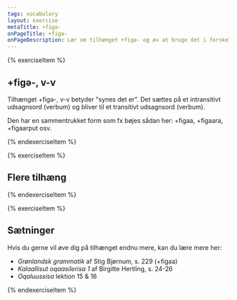 ```yaml
---
tags: vocabulary
layout: exercise
metaTitle: +figə-
onPageTitle: +figə-
onPageDescription: Lær om tilhænget +figə- og øv at bruge det i forskellige sammenhænge
---
```


{% exerciseItem %}

## +figə-, v-v

Tilhænget +figə-, v-v betyder "synes det er". Det sættes på et intransitivt udsagnsord (verbum) og bliver til et transitivt udsagnsord (verbum).

Den har en sammentrukket form som fx bøjes sådan her: +figaa, +figaara, +figaarput osv.

<textarea-input data-label="Prøv at sætte +figə- på så mange ord som du kan komme i tanke om, og bøj ordene i de forskellige personendelser (fx: oqarfigivaa, sianerfigivara osv.)"></textarea-input>
<textarea-input data-label="Gentag ordene ovenfor, men bøj dem i den sammentrukkede form (fx: oqarfigaa, sianerfigaara osv.)"></textarea-input>
<textarea-input data-label="Bøj nu ordene i de forskellige udsagnsmåder du har lært (fx: oqarfigalugu, sianerfigiviuk? osv.)"></textarea-input>
<feedback-message data-content="Jo flere ord du kan finde på, jo nemmere vil det blive at genkende tilhænget i forskellige sammenhænge."></feedback-message>
{% endexerciseItem %}

{% exerciseItem %}

## Flere tilhæng

<textarea-input data-label="Prøv at sætte +figə- sammen med flere tilhæng du kender. (Fx: sianerfiginngilara)"></textarea-input>
{% endexerciseItem %}

{% exerciseItem %}

## Sætninger

<textarea-input data-label="Lav forskellige sætninger, hvor du bruger +figə-"></textarea-input>

Hvis du gerne vil øve dig på tilhænget endnu mere, kan du lære mere her:

- _Grønlandsk grammatik_ af Stig Bjørnum, s. 229 (+figaa)
- _Kalaallisut oqaasilerisa 1_ af Birgitte Hertling, s. 24-26
- _Oqaluussisa_ lektion 15 & 16

<feedback-message data-content="Godt klaret! Du har nu lært tilhænget +figə- i mange forskellige sammenhænge. Du kan sende øvelsen her til mig, hvis du gerne vil have feedback, ved at klikke på 'Send til læreren' på næste side."></feedback-message>
{% endexerciseItem %}
